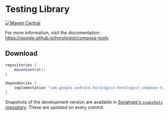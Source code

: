 # Testing Library

[![Maven Central](https://img.shields.io/maven-central/v/com.google.android.horologist/horologist-compose-tools)](https://search.maven.org/search?q=g:com.google.android.horologist)

For more information, visit the documentation: https://google.github.io/horologist/compose-tools

## Download

```groovy
repositories {
    mavenCentral()
}

dependencies {
    implementation "com.google.android.horologist:horologist-compose-tools:<version>"
}
```

Snapshots of the development version are available in [Sonatype's `snapshots` repository][snap].
These are updated on every commit.

  [snap]: https://oss.sonatype.org/content/repositories/snapshots/com/google/android/horologist/horologist-compose-tools/
